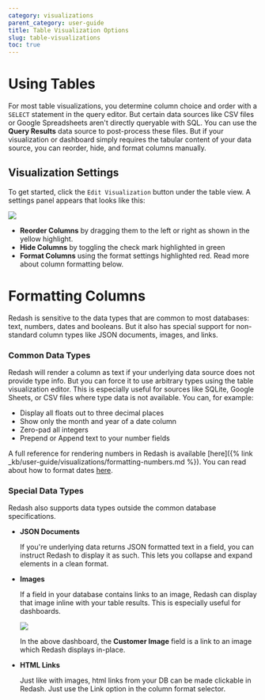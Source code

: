 ```yaml
---
category: visualizations
parent_category: user-guide
title: Table Visualization Options
slug: table-visualizations
toc: true
---
```


# Using Tables

For most table visualizations, you determine column choice and order with a `SELECT` statement in the query editor. But certain data sources like CSV files or Google Spreadsheets aren't directly queryable with SQL. You can use the **Query Results** data source to post-process these files. But  if your visualization or dashboard simply requires the tabular content of your data source, you can reorder, hide, and format columns manually. 

## Visualization Settings

To get started, click the `Edit Visualization` button under the table view. A settings panel appears that looks like this:

![](/assets/images/docs/gitbook/table-viz-options.png)

- **Reorder Columns** by dragging them to the left or right as shown in the yellow highlight.
- **Hide Columns** by toggling the check mark highlighted in green
- **Format Columns** using the format settings highlighted red. Read more about column formatting below.

# Formatting Columns

Redash is sensitive to the data types that are common to most databases: text, numbers, dates and booleans. But it also has special support for non-standard column types like JSON documents, images, and links.

### **Common Data Types**

Redash will render a column as text if your underlying data source does not provide type info. But you can force it to use arbitrary types using the table visualization editor. This is especially useful for sources like SQLite, Google Sheets, or CSV files where type data is not available. You can, for example:

- Display all floats out to three decimal places
- Show only the month and year of a date column
- Zero-pad all integers
- Prepend or Append text to your number fields

A full reference for rendering numbers in Redash is available [here]({% link _kb/user-guide/visualizations/formatting-numbers.md %}). You can read about how to format dates [here](https://momentjs.com/docs/#/displaying/format/).

### **Special Data Types**

Redash also supports data types outside the common database specifications.

- **JSON Documents**

    If you're underlying data returns JSON formatted text in a field, you can instruct Redash to display it as such. This lets you collapse and expand elements in a clean format.

- **Images**

    If a field in your database contains links to an image, Redash can display that image inline with your table results. This is especially useful for dashboards.

    ![](/assets/images/docs/gitbook/dashboard-with-images.png)

    In the above dashboard, the **Customer Image** field is a link to an image which Redash displays in-place.

- **HTML Links**

    Just like with images, html links from your DB can be made clickable in Redash. Just use the Link option in the column format selector.